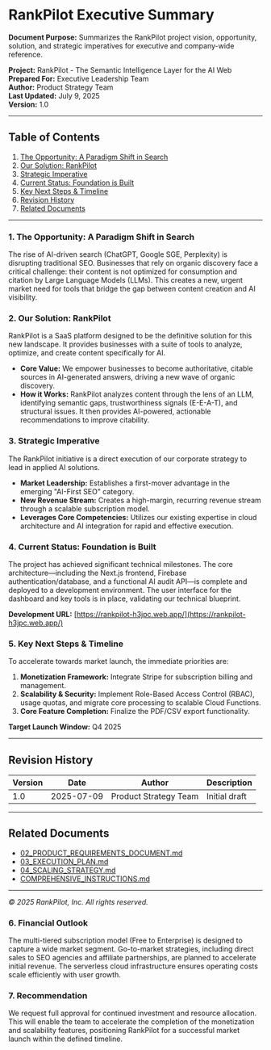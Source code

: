 # RankPilot Executive Summary

**Document Purpose:**
Summarizes the RankPilot project vision, opportunity, solution, and strategic imperatives for executive and company-wide reference.

**Project:** RankPilot - The Semantic Intelligence Layer for the AI Web  
**Prepared For:** Executive Leadership Team  
**Author:** Product Strategy Team  
**Last Updated:** July 9, 2025  
**Version:** 1.0

---

## Table of Contents

1. [The Opportunity: A Paradigm Shift in Search](#1-the-opportunity-a-paradigm-shift-in-search)
2. [Our Solution: RankPilot](#2-our-solution-rankpilot)
3. [Strategic Imperative](#3-strategic-imperative)
4. [Current Status: Foundation is Built](#4-current-status-foundation-is-built)
5. [Key Next Steps & Timeline](#5-key-next-steps--timeline)
6. [Revision History](#revision-history)
7. [Related Documents](#related-documents)

---

### 1. The Opportunity: A Paradigm Shift in Search

The rise of AI-driven search (ChatGPT, Google SGE, Perplexity) is disrupting traditional SEO. Businesses that rely on organic discovery face a critical challenge: their content is not optimized for consumption and citation by Large Language Models (LLMs). This creates a new, urgent market need for tools that bridge the gap between content creation and AI visibility.

### 2. Our Solution: RankPilot

RankPilot is a SaaS platform designed to be the definitive solution for this new landscape. It provides businesses with a suite of tools to analyze, optimize, and create content specifically for AI.

- **Core Value:** We empower businesses to become authoritative, citable sources in AI-generated answers, driving a new wave of organic discovery.
- **How it Works:** RankPilot analyzes content through the lens of an LLM, identifying semantic gaps, trustworthiness signals (E-E-A-T), and structural issues. It then provides AI-powered, actionable recommendations to improve citability.

### 3. Strategic Imperative

The RankPilot initiative is a direct execution of our corporate strategy to lead in applied AI solutions.

- **Market Leadership:** Establishes a first-mover advantage in the emerging "AI-First SEO" category.
- **New Revenue Stream:** Creates a high-margin, recurring revenue stream through a scalable subscription model.
- **Leverages Core Competencies:** Utilizes our existing expertise in cloud architecture and AI integration for rapid and effective execution.

### 4. Current Status: Foundation is Built

The project has achieved significant technical milestones. The core architecture—including the Next.js frontend, Firebase authentication/database, and a functional AI audit API—is complete and deployed to a development environment. The user interface for the dashboard and key tools is in place, validating our technical blueprint.

**Development URL:** [https://rankpilot-h3jpc.web.app/](https://rankpilot-h3jpc.web.app/)

### 5. Key Next Steps & Timeline

To accelerate towards market launch, the immediate priorities are:

1. **Monetization Framework:** Integrate Stripe for subscription billing and management.
2. **Scalability & Security:** Implement Role-Based Access Control (RBAC), usage quotas, and migrate core processing to scalable Cloud Functions.
3. **Core Feature Completion:** Finalize the PDF/CSV export functionality.

**Target Launch Window:** Q4 2025

---

## Revision History

| Version | Date       | Author                | Description   |
| ------- | ---------- | --------------------- | ------------- |
| 1.0     | 2025-07-09 | Product Strategy Team | Initial draft |

---

## Related Documents

- [02_PRODUCT_REQUIREMENTS_DOCUMENT.md](./02_PRODUCT_REQUIREMENTS_DOCUMENT.md)
- [03_EXECUTION_PLAN.md](./03_EXECUTION_PLAN.md)
- [04_SCALING_STRATEGY.md](./04_SCALING_STRATEGY.md)
- [COMPREHENSIVE_INSTRUCTIONS.md](./COMPREHENSIVE_INSTRUCTIONS.md)

---

_© 2025 RankPilot, Inc. All rights reserved._

### 6. Financial Outlook

The multi-tiered subscription model (Free to Enterprise) is designed to capture a wide market segment. Go-to-market strategies, including direct sales to SEO agencies and affiliate partnerships, are planned to accelerate initial revenue. The serverless cloud infrastructure ensures operating costs scale efficiently with user growth.

### 7. Recommendation

We request full approval for continued investment and resource allocation. This will enable the team to accelerate the completion of the monetization and scalability features, positioning RankPilot for a successful market launch within the defined timeline.

